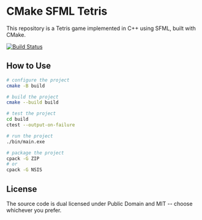 # CMake SFML Tetris
This repository is a Tetris game implemented in C++ using SFML, built with CMake. 

[![Build Status](https://github.com/xLab-HDU/s101cmake-sfml-tetris/actions/workflows/ci.yml/badge.svg)](https://github.com/xLab-HDU/s101cmake-sfml-tetris/actions)

## How to Use

```sh
# configure the project
cmake -B build

# build the project
cmake --build build

# test the project
cd build
ctest --output-on-failure

# run the project
./bin/main.exe

# package the project
cpack -G ZIP
# or
cpack -G NSIS
```

## License

The source code is dual licensed under Public Domain and MIT -- choose whichever you prefer.
